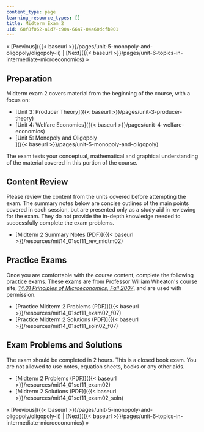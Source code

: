 ```yaml
---
content_type: page
learning_resource_types: []
title: Midterm Exam 2
uid: 68f8f062-a1d7-c90a-66a7-04a60dcfb901
---
```


« [Previous]({{< baseurl >}}/pages/unit-5-monopoly-and-oligopoly/oligopoly-ii) | [Next]({{< baseurl >}}/pages/unit-6-topics-in-intermediate-microeconomics) »

Preparation
-----------

Midterm exam 2 covers material from the beginning of the course, with a focus on:

*   [Unit 3: Producer Theory]({{< baseurl >}}/pages/unit-3-producer-theory)
*   [Unit 4: Welfare Economics]({{< baseurl >}}/pages/unit-4-welfare-economics)
*   [Unit 5: Monopoly and Oligopoly  
    ]({{< baseurl >}}/pages/unit-5-monopoly-and-oligopoly)

The exam tests your conceptual, mathematical and graphical understanding of the material covered in this portion of the course.

Content Review
--------------

Please review the content from the units covered before attempting the exam. The summary notes below are concise outlines of the main points covered in each session, but are presented only as a study aid in reviewing for the exam. They do not provide the in-depth knowledge needed to successfully complete the exam problems.

*   [Midterm 2 Summary Notes (PDF)]({{< baseurl >}}/resources/mit14_01scf11_rev_midtm02)

Practice Exams
--------------

Once you are comfortable with the course content, complete the following practice exams. These exams are from Professor William Wheaton's course site, [_14.01 Principles of Microeconomics, Fall 2007_](/courses/14-01-principles-of-microeconomics-fall-2007/), and are used with permission.

*   [Practice Midterm 2 Problems (PDF)]({{< baseurl >}}/resources/mit14_01scf11_exam02_f07)
*   [Practice Midterm 2 Solutions (PDF)]({{< baseurl >}}/resources/mit14_01scf11_soln02_f07)

Exam Problems and Solutions
---------------------------

The exam should be completed in 2 hours. This is a closed book exam. You are not allowed to use notes, equation sheets, books or any other aids.

*   [Midterm 2 Problems (PDF)]({{< baseurl >}}/resources/mit14_01scf11_exam02)
*   [Midterm 2 Solutions (PDF)]({{< baseurl >}}/resources/mit14_01scf11_exam02_soln)

« [Previous]({{< baseurl >}}/pages/unit-5-monopoly-and-oligopoly/oligopoly-ii) | [Next]({{< baseurl >}}/pages/unit-6-topics-in-intermediate-microeconomics) »